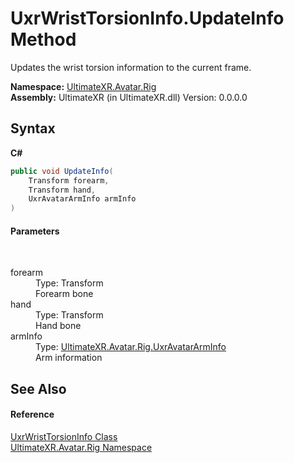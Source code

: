 # UxrWristTorsionInfo.UpdateInfo Method 
 

Updates the wrist torsion information to the current frame.

**Namespace:**&nbsp;<a href="N_UltimateXR_Avatar_Rig">UltimateXR.Avatar.Rig</a><br />**Assembly:**&nbsp;UltimateXR (in UltimateXR.dll) Version: 0.0.0.0

## Syntax

**C#**<br />
``` C#
public void UpdateInfo(
	Transform forearm,
	Transform hand,
	UxrAvatarArmInfo armInfo
)
```


#### Parameters
&nbsp;<dl><dt>forearm</dt><dd>Type: Transform<br />Forearm bone</dd><dt>hand</dt><dd>Type: Transform<br />Hand bone</dd><dt>armInfo</dt><dd>Type: <a href="T_UltimateXR_Avatar_Rig_UxrAvatarArmInfo">UltimateXR.Avatar.Rig.UxrAvatarArmInfo</a><br />Arm information</dd></dl>

## See Also


#### Reference
<a href="T_UltimateXR_Avatar_Rig_UxrWristTorsionInfo">UxrWristTorsionInfo Class</a><br /><a href="N_UltimateXR_Avatar_Rig">UltimateXR.Avatar.Rig Namespace</a><br />